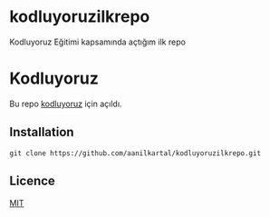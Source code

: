 # kodluyoruzilkrepo

Kodluyoruz Eğitimi kapsamında açtığım ilk repo

# Kodluyoruz

Bu repo [kodluyoruz](https://academy.patika.dev/courses/git/odev-1) için açıldı. 

## Installation

```
git clone https://github.com/aanilkartal/kodluyoruzilkrepo.git
```

## Licence

[MIT](https:\google.com)
